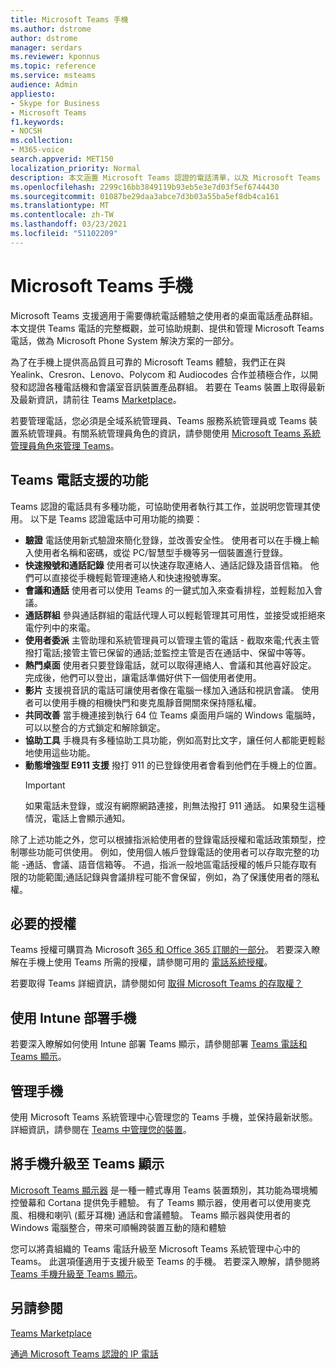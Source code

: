 ```yaml
---
title: Microsoft Teams 手機
ms.author: dstrome
author: dstrome
manager: serdars
ms.reviewer: kponnus
ms.topic: reference
ms.service: msteams
audience: Admin
appliesto:
- Skype for Business
- Microsoft Teams
f1.keywords:
- NOCSH
ms.collection:
- M365-voice
search.appverid: MET150
localization_priority: Normal
description: 本文涵蓋 Microsoft Teams 認證的電話清單，以及 Microsoft Teams 認證之電話支援的功能。
ms.openlocfilehash: 2299c16bb3849119b93eb5e3e7d03f5ef6744430
ms.sourcegitcommit: 01087be29daa3abce7d3b03a55ba5ef8db4ca161
ms.translationtype: MT
ms.contentlocale: zh-TW
ms.lasthandoff: 03/23/2021
ms.locfileid: "51102209"
---
```

# <a name="phones-for-microsoft-teams"></a>Microsoft Teams 手機

Microsoft Teams 支援適用于需要傳統電話體驗之使用者的桌面電話產品群組。 本文提供 Teams 電話的完整概觀，並可協助規劃、提供和管理 Microsoft Teams 電話，做為 Microsoft Phone System 解決方案的一部分。 

為了在手機上提供高品質且可靠的 Microsoft Teams 體驗，我們正在與 Yealink、Cresron、Lenovo、Polycom 和 Audiocodes 合作並積極合作，以開發和認證各種電話機和會議室音訊裝置產品群組。 若要在 Teams 裝置上取得最新及最新資訊，請前往 Teams [Marketplace](https://office.com/teamsdevices)。

若要管理電話，您必須是全域系統管理員、Teams 服務系統管理員或 Teams 裝置系統管理員。有關系統管理員角色的資訊，請參閱使用 [Microsoft Teams 系統管理員角色來管理 Teams](../using-admin-roles.md)。

## <a name="features-supported-by-teams-phones"></a>Teams 電話支援的功能

Teams 認證的電話具有多種功能，可協助使用者執行其工作，並説明您管理其使用。 以下是 Teams 認證電話中可用功能的摘要：

- **驗證** 電話使用新式驗證來簡化登錄，並改善安全性。 使用者可以在手機上輸入使用者名稱和密碼，或從 PC/智慧型手機等另一個裝置進行登錄。
- **快速撥號和通話記錄** 使用者可以快速存取連絡人、通話記錄及語音信箱。 他們可以直接從手機輕鬆管理連絡人和快速撥號專案。
- **會議和通話** 使用者可以使用 Teams 的一鍵式加入來查看排程，並輕鬆加入會議。
- **通話群組** 參與通話群組的電話代理人可以輕鬆管理其可用性，並接受或拒絕來電佇列中的來電。
- **使用者委派** 主管助理和系統管理員可以管理主管的電話 - 截取來電;代表主管撥打電話;接管主管已保留的通話;並監控主管是否在通話中、保留中等等。
- **熱門桌面** 使用者只要登錄電話，就可以取得連絡人、會議和其他喜好設定。 完成後，他們可以登出，讓電話準備好供下一個使用者使用。
- **影片** 支援視音訊的電話可讓使用者像在電腦一樣加入通話和視訊會議。 使用者可以使用手機的相機快門和麥克風靜音開關來保持隱私權。
- **共同改善** 當手機連接到執行 64 位 Teams 桌面用戶端的 Windows 電腦時，可以以整合的方式鎖定和解除鎖定。
- **協助工具** 手機具有多種協助工具功能，例如高對比文字，讓任何人都能更輕鬆地使用這些功能。
- **動態增強型 E911 支援** 撥打 911 的已登錄使用者會看到他們在手機上的位置。 
    > [!IMPORTANT]
    > 如果電話未登錄，或沒有網際網路連接，則無法撥打 911 通話。 如果發生這種情況，電話上會顯示通知。

除了上述功能之外，您可以根據指派給使用者的登錄電話授權和電話政策類型，控制哪些功能可供使用。 例如，使用個人帳戶登錄電話的使用者可以存取完整的功能 -通話、會議、語音信箱等。 不過，指派一般地區電話授權的帳戶只能存取有限的功能範圍;通話記錄與會議排程可能不會保留，例如，為了保護使用者的隱私權。

## <a name="required-licenses"></a>必要的授權

Teams 授權可購買為 Microsoft [365 和 Office 365 訂閱的一部分](/office365/servicedescriptions/teams-service-description)。 若要深入瞭解在手機上使用 Teams 所需的授權，請參閱可用的 [電話系統授權](https://products.office.com/microsoft-teams/voice-calling)。

若要取得 Teams 詳細資訊，請參閱如何 [取得 Microsoft Teams 的存取權？](https://support.office.com/article/fc7f1634-abd3-4f26-a597-9df16e4ca65b)

## <a name="deploy-your-phones-using-intune"></a>使用 Intune 部署手機

若要深入瞭解如何使用 Intune 部署 Teams 顯示，請參閱部署 [Teams 電話和 Teams 顯示](phones-displays-deploy.md)。

## <a name="manage-your-phones"></a>管理手機

使用 Microsoft Teams 系統管理中心管理您的 Teams 手機，並保持最新狀態。 詳細資訊，請參閱在 [Teams 中管理您的裝置](device-management.md)。

## <a name="upgrade-your-phones-to-teams-displays"></a>將手機升級至 Teams 顯示

[Microsoft Teams 顯示器](teams-displays.md) 是一種一體式專用 Teams 裝置類別，其功能為環境觸控螢幕和 Cortana 提供免手體驗。 有了 Teams 顯示器，使用者可以使用麥克風、相機和喇叭 (藍牙耳機) 通話和會議體驗。 Teams 顯示器與使用者的 Windows 電腦整合，帶來可順暢跨裝置互動的隨和體驗

您可以將貴組織的 Teams 電話升級至 Microsoft Teams 系統管理中心中的 Teams。 此選項僅適用于支援升級至 Teams 的手機。 若要深入瞭解，請參閱將 [Teams 手機升級至 Teams 顯示](upgrade-phones-to-displays.md)。

## <a name="see-also"></a>另請參閱

[Teams Marketplace](https://office.com/teamsdevices)

[通過 Microsoft Teams 認證的 IP 電話](teams-ip-phones.md)